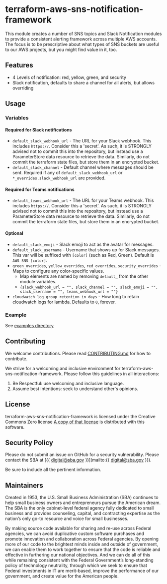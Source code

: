 # terraform-aws-sns-notification-framework

This module creates a number of SNS topics and Slack Notification modules to provide a consistent alerting framework across multiple AWS accounts.  The focus is to be prescriptive about what types of SNS buckets are useful to our AWS projects, but you might find value in it, too.

## Features

* 4 Levels of notification: red, yellow, green, and security
* Slack notification, defaults to share a channel for all alerts, but allows overriding

## Usage

### Variables

#### Required for Slack notifications

* `default_slack_webhook_url` - The URL for your Slack webhook. This includes `https://`.  Consider this a 'secret'.  As such, it is STRONGLY advised not to commit this into the repository, but instead use a ParameterStore data resource to retrieve the data.  Similarly, do not commit the terraform state files, but store them in an encrypted bucket.
* `default_slack_channel` - Default channel where messages should be sent. Required if any of `default_slack_webhook_url` or `*_overrides.slack_webhook_url` are provided.

#### Required for Teams notifications

* `default_teams_webhook_url` - The URL for your Teams webhook. This includes `https://`.  Consider this a 'secret'.  As such, it is STRONGLY advised not to commit this into the repository, but instead use a ParameterStore data resource to retrieve the data.  Similarly, do not commit the terraform state files, but store them in an encrypted bucket.

#### Optional

* `default_slack_emoji` - Slack emoji to act as the avatar for messages.
* `default_slack_username` - Username that shows up for Slack messages. This var will be suffixed with `[color]` (such as Red, Green).  Default is `AWS SNS [color]`.
* `green_overrides`, `yellow_overrides`, `red_overrides`, `security_overrides` - Maps to configure any color-specific values.
  * Map elements are named by removing `default_` from the other module variables.
  * `{slack_webhook_url = "", slack_channel = "", slack_emoji = "", slack_username = "", teams_webhook_url = ""}`
* `cloudwatch_log_group_retention_in_days` - How long to retain cloudwatch logs for lambda.  Defaults to `0`, forever.

### Example

See [examples directory](./examples)

## Contributing

We welcome contributions. Please read [CONTRIBUTING.md](./CONTRIBUTING.md) for how to contribute.

We strive for a welcoming and inclusive environment for terraform-aws-sns-notification-framework.
Please follow this guidelines in all interactions:

1. Be Respectful: use welcoming and inclusive language.
2. Assume best intentions: seek to understand other's opinions.

## License

terraform-aws-sns-notification-framework is licensed under the Creative Commons Zero license
[A copy of that license](./LICENSE.md) is distributed with this software.

## Security Policy

Please do not submit an issue on GitHub for a security vulnerability.
Please contact the SBA at [{{ digital@sba.gov }}](mailto:{{ digital@sba.gov }}).

Be sure to include all the pertinent information.

## Maintainers

Created in 1953, the U.S. Small Business Administration (SBA) continues to help small business owners and entrepreneurs pursue the American dream. The SBA is the only cabinet-level federal agency fully dedicated to small business and provides counseling, capital, and contracting expertise as the nation’s only go-to resource and voice for small businesses.

By making source code available for sharing and re-use across Federal agencies, we can avoid duplicative custom software purchases and promote innovation and collaboration across Federal agencies. By opening more of our code to the brightest minds inside and outside of government, we can enable them to work together to ensure that the code is reliable and effective in furthering our national objectives. And we can do all of this while remaining consistent with the Federal Government’s long-standing policy of technology neutrality, through which we seek to ensure that Federal investments in IT are merit-based, improve the performance of our government, and create value for the American people.
